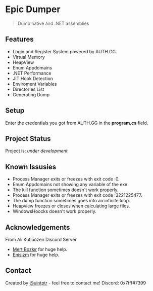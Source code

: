 
# Epic Dumper
> Dump native and .NET assemblies
## Features
-  Login and Register System powered by AUTH.GG.
- Virtual Memory
- HeapView
- Enum Appdomains
- .NET Performance
- JIT Hook Detection
- Enviroment Variables
- Directories List
- Generating Dump

## Setup
Enter the credentials you got from AUTH.GG in the **program.cs** field.

## Project Status
Project is: _under development_
## Known Issusies
- Process Manager exits or freezes with exit code :0.
- Enum Appdomains not showing any variable of the exe
- The kill function sometimes doesn't work properly.
- Process Manager exits or freezes with exit code :3221225477.
- The dump function sometimes goes into an infinite loop.
- Heapview freezes or closes when calculating large files.
- WindowsHoocks doesn't work properly.

## Acknowledgements
From Ali Kutluözen Discord Server
- [Mert Bozkır](https://github.com/mertbozkir) for huge help.
- [Enisizm](https://github.com/Enisizm) for huge help.

## Contact
Created by [@uintptr](https://twitter.com/uintptr) - feel free to contact me!
Discord: 0x7fff#7399